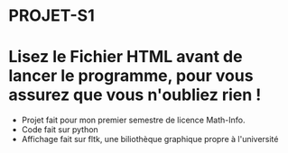 # PROJET-S1

# Lisez le Fichier HTML avant de lancer le programme, pour vous assurez que vous n'oubliez rien !
+ Projet fait pour mon premier semestre de licence Math-Info.
+ Code fait sur python
+ Affichage fait sur fltk, une biliothèque graphique propre à l'université 
